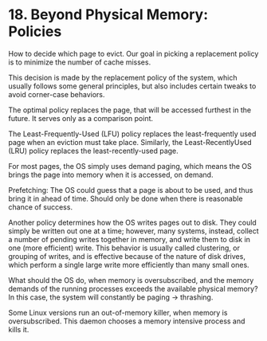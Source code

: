 # 18. Beyond Physical Memory: Policies
How to decide which page to evict. Our goal in picking a replacement policy is to minimize the number of cache misses.

This decision is made by the replacement policy of the system, which usually follows some general principles, but also includes certain tweaks to avoid corner-case behaviors.

The optimal policy replaces the page, that will be accessed furthest in the future. It serves only as a comparison point.

The Least-Frequently-Used (LFU) policy replaces the least-frequently used page when an eviction must take place. Similarly, the Least-RecentlyUsed (LRU) policy replaces the least-recently-used page.

For most pages, the OS simply uses demand paging, which means the OS brings the page into memory when it is accessed, on demand. 

Prefetching: The OS could guess that a page is about to be used, and thus bring it in ahead of time.  Should only be done when there is reasonable chance of success.

Another policy determines how the OS writes pages out to disk. They could simply be written out one at a time; however, many systems, instead, collect a number of pending writes together in memory, and write them to disk in one (more efficient) write. This behavior is usually called clustering, or grouping of writes, and is effective because of the nature of disk drives, which perform a single large write more efficiently than many small ones.

What should the OS do, when memory is oversubscribed, and the memory demands of the running processes exceeds the available physical memory? In this case, the system will constantly be paging -> thrashing.

Some Linux versions run an out-of-memory killer, when memory is oversubscribed. This daemon chooses a memory intensive process and kills it. 
